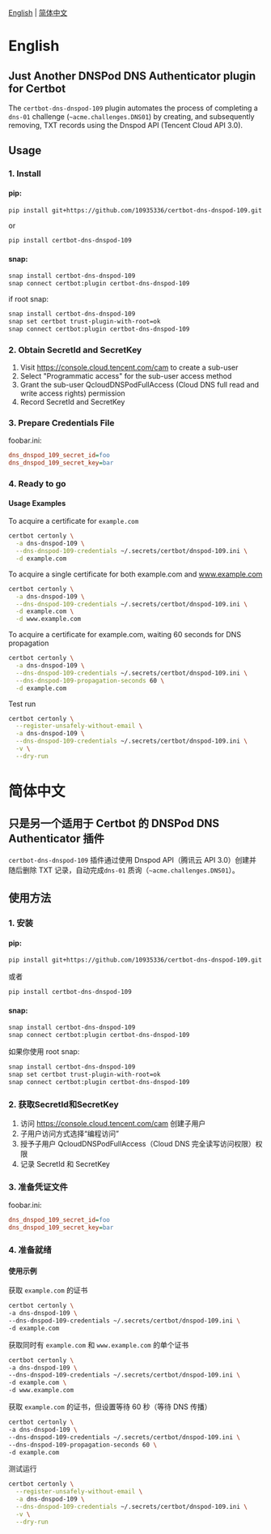 [English](#english) | [简体中文](#%E7%AE%80%E4%BD%93%E4%B8%AD%E6%96%87)


# English


## Just Another DNSPod DNS Authenticator plugin for Certbot
The `certbot-dns-dnspod-109` plugin automates the process of 
completing a `dns-01` challenge (`~acme.challenges.DNS01`) 
by creating, and subsequently removing, TXT records using the 
Dnspod API (Tencent Cloud API 3.0).

## Usage

### 1. Install

#### pip:
```bash
pip install git+https://github.com/10935336/certbot-dns-dnspod-109.git
```
or
```bash
pip install certbot-dns-dnspod-109
```


#### snap:
```bash
snap install certbot-dns-dnspod-109
snap connect certbot:plugin certbot-dns-dnspod-109
```

if root snap:
```bash
snap install certbot-dns-dnspod-109
snap set certbot trust-plugin-with-root=ok
snap connect certbot:plugin certbot-dns-dnspod-109
```

### 2. Obtain SecretId and SecretKey
   1. Visit https://console.cloud.tencent.com/cam to create a sub-user
   2. Select "Programmatic access" for the sub-user access method
   3. Grant the sub-user QcloudDNSPodFullAccess (Cloud DNS full read and write access rights) permission
   4. Record SecretId and SecretKey

### 3. Prepare Credentials File

foobar.ini:
```ini
dns_dnspod_109_secret_id=foo
dns_dnspod_109_secret_key=bar
```

### 4. Ready to go

#### Usage Examples

To acquire a certificate for `example.com`

```bash
certbot certonly \
  -a dns-dnspod-109 \
  --dns-dnspod-109-credentials ~/.secrets/certbot/dnspod-109.ini \
  -d example.com
```

To acquire a single certificate for both example.com and www.example.com
```bash
certbot certonly \
  -a dns-dnspod-109 \
  --dns-dnspod-109-credentials ~/.secrets/certbot/dnspod-109.ini \
  -d example.com \
  -d www.example.com
```

To acquire a certificate for example.com, waiting 60 seconds for DNS propagation
```bash
certbot certonly \
  -a dns-dnspod-109 \
  --dns-dnspod-109-credentials ~/.secrets/certbot/dnspod-109.ini \
  --dns-dnspod-109-propagation-seconds 60 \
  -d example.com
```

Test run

```bash
certbot certonly \
  --register-unsafely-without-email \
  -a dns-dnspod-109 \
  --dns-dnspod-109-credentials ~/.secrets/certbot/dnspod-109.ini \
  -v \
  --dry-run
```







# 简体中文




## 只是另一个适用于 Certbot 的 DNSPod DNS Authenticator 插件

`certbot-dns-dnspod-109` 插件通过使用 Dnspod API（腾讯云 API 3.0）创建并随后删除 TXT 记录，自动完成`dns-01` 质询（`~acme.challenges.DNS01`）。

## 使用方法

### 1. 安装

#### pip:
```bash
pip install git+https://github.com/10935336/certbot-dns-dnspod-109.git
```
或者
```bash
pip install certbot-dns-dnspod-109
```

#### snap:
```bash
snap install certbot-dns-dnspod-109
snap connect certbot:plugin certbot-dns-dnspod-109
```

如果你使用 root snap:
```bash
snap install certbot-dns-dnspod-109
snap set certbot trust-plugin-with-root=ok
snap connect certbot:plugin certbot-dns-dnspod-109
```

### 2. 获取SecretId和SecretKey
1. 访问 https://console.cloud.tencent.com/cam 创建子用户
2. 子用户访问方式选择“编程访问”
3. 授予子用户 QcloudDNSPodFullAccess（Cloud DNS 完全读写访问权限）权限
4. 记录 SecretId 和 SecretKey

### 3. 准备凭证文件

foobar.ini:
```ini
dns_dnspod_109_secret_id=foo
dns_dnspod_109_secret_key=bar
```

### 4. 准备就绪

#### 使用示例

获取 `example.com` 的证书

```bash
certbot certonly \
-a dns-dnspod-109 \
--dns-dnspod-109-credentials ~/.secrets/certbot/dnspod-109.ini \
-d example.com
```

获取同时有 `example.com` 和 `www.example.com` 的单个证书
```bash
certbot certonly \
-a dns-dnspod-109 \
--dns-dnspod-109-credentials ~/.secrets/certbot/dnspod-109.ini \
-d example.com \
-d www.example.com
```

获取 `example.com` 的证书，但设置等待 60 秒（等待 DNS 传播）
```bash
certbot certonly \
-a dns-dnspod-109 \
--dns-dnspod-109-credentials ~/.secrets/certbot/dnspod-109.ini \
--dns-dnspod-109-propagation-seconds 60 \
-d example.com
```

测试运行

```bash
certbot certonly \
  --register-unsafely-without-email \
  -a dns-dnspod-109 \
  --dns-dnspod-109-credentials ~/.secrets/certbot/dnspod-109.ini \
  -v \
  --dry-run
```
